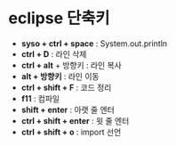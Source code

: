 # eclipse 단축키

- **syso + ctrl + space** : System.out.println
- **ctrl + D** : 라인 삭제
- **ctrl + alt** + 방향키 : 라인 복사
- **alt + 방향키** : 라인 이동
- **ctrl + shift + F** : 코드 정리
- **f11**   : 컴파일
- **shift + enter** : 아랫 줄 엔터
- **ctrl + shift + enter** : 윗 줄 엔터
- **ctrl + shift +  o** : import 선언

